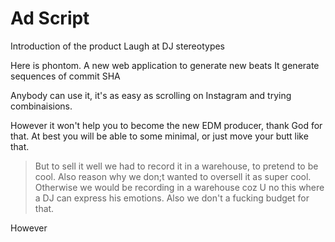# Ad Script

Introduction of the product
Laugh at DJ stereotypes



Here is phontom.
A new web application to generate new beats
It generate sequences of  commit SHA

Anybody can use it, it's as easy as scrolling on Instagram and trying combinaisions.

However it won't help you to become the new EDM producer, thank God for that.
At best you will be able to some minimal, or just move your butt like that.

> But to sell it well we had to record it in a warehouse, to pretend to be cool.
> Also reason why we don;t wanted to oversell it as super cool. Otherwise we would be recording in a warehouse coz U no this where a DJ can express his emotions. Also we don't a fucking budget for that.

However 